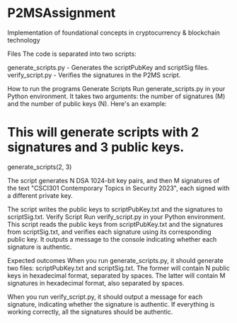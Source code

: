 # P2MSAssignment
Implementation of foundational concepts in cryptocurrency &amp; blockchain technology

Files
The code is separated into two scripts:

generate_scripts.py - Generates the scriptPubKey and scriptSig files.
verify_script.py - Verifies the signatures in the P2MS script.

How to run the programs
Generate Scripts
Run generate_scripts.py in your Python environment. It takes two arguments: the number of signatures (M) and the number of public keys (N). Here's an example:

# This will generate scripts with 2 signatures and 3 public keys.
generate_scripts(2, 3)

The script generates N DSA 1024-bit key pairs, and then M signatures of the text "CSCI301 Contemporary Topics in Security 2023", each signed with a different private key.

The script writes the public keys to scriptPubKey.txt and the signatures to scriptSig.txt.
Verify Script
Run verify_script.py in your Python environment. This script reads the public keys from scriptPubKey.txt and the signatures from scriptSig.txt, and verifies each signature using its corresponding public key. It outputs a message to the console indicating whether each signature is authentic.

Expected outcomes
When you run generate_scripts.py, it should generate two files: scriptPubKey.txt and scriptSig.txt. The former will contain N public keys in hexadecimal format, separated by spaces. The latter will contain M signatures in hexadecimal format, also separated by spaces.

When you run verify_script.py, it should output a message for each signature, indicating whether the signature is authentic. If everything is working correctly, all the signatures should be authentic.
